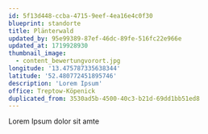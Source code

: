 ```yaml
---
id: 5f13d448-ccba-4715-9eef-4ea16e4c0f30
blueprint: standorte
title: Plänterwald
updated_by: 95e99389-87ef-46dc-89fe-516fc22e966e
updated_at: 1719928930
thumbnail_image:
  - content_bewertungvorort.jpg
longitude: '13.475787335638344'
latitude: '52.480772451895746'
description: 'Lorem Ipsum'
office: Treptow-Köpenick
duplicated_from: 3530ad5b-4500-40c3-b21d-69dd1bb51ed8
---
```

Lorem Ipsum dolor sit amte
